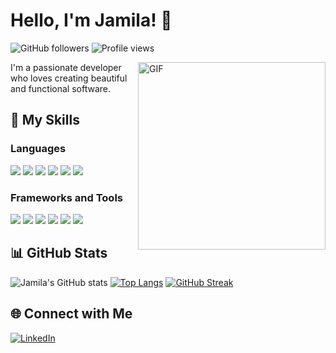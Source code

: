 # Hello, I'm Jamila! 👋

![GitHub followers](https://img.shields.io/github/followers/jamila-az?label=Follow&style=social)
![Profile views](https://komarev.com/ghpvc/?username=jamila-az)

<img align="right" alt="GIF" src="https://media.giphy.com/media/JqmupuTVZYaQX5s094/giphy.gif" width="300"/>

I'm a passionate developer who loves creating beautiful and functional software.

## 💖 My Skills
### Languages
<p align="left">
    <img src="https://img.shields.io/badge/Java-ED8B00?style=for-the-badge&logo=java&logoColor=white"/>
    <img src="https://img.shields.io/badge/Python-3776AB?style=for-the-badge&logo=python&logoColor=white"/>
    <img src="https://img.shields.io/badge/JavaScript-F7DF1E?style=for-the-badge&logo=javascript&logoColor=black"/>
    <img src="https://img.shields.io/badge/HTML5-E34F26?style=for-the-badge&logo=html5&logoColor=white"/>
    <img src="https://img.shields.io/badge/CSS3-1572B6?style=for-the-badge&logo=css3&logoColor=white"/>
    <img src="https://img.shields.io/badge/Tailwind_CSS-38B2AC?style=for-the-badge&logo=tailwind-css&logoColor=white"/>
</p>

### Frameworks and Tools
<p align="left">
    <img src="https://img.shields.io/badge/React-20232A?style=for-the-badge&logo=react&logoColor=61DAFB"/>
    <img src="https://img.shields.io/badge/Django-092E20?style=for-the-badge&logo=django&logoColor=white"/>
    <img src="https://img.shields.io/badge/Firebase-FFCA28?style=for-the-badge&logo=firebase&logoColor=black"/>
    <img src="https://img.shields.io/badge/SQL-4479A1?style=for-the-badge&logo=postgresql&logoColor=white"/>
    <img src="https://img.shields.io/badge/MERN-3333FF?style=for-the-badge&logo=mongodb&logoColor=white"/>
    <img src="https://img.shields.io/badge/Jupyter_Notebook-F37626?style=for-the-badge&logo=jupyter&logoColor=white"/>
</p>

## 📊 GitHub Stats
![Jamila's GitHub stats](https://github-readme-stats.vercel.app/api?username=jamila-az&show_icons=true&theme=dracula)
[![Top Langs](https://github-readme-stats.vercel.app/api/top-langs/?username=jamila-az&layout=compact&theme=dracula)](https://github.com/anuraghazra/github-readme-stats)
[![GitHub Streak](http://github-readme-streak-stats.herokuapp.com?user=jamila-az&theme=dracula)](https://git.io/streak-stats)


## 🌐 Connect with Me
[![LinkedIn](https://img.shields.io/badge/-LinkedIn-blue?style=flat&logo=Linkedin&logoColor=white)]([https://www.linkedin.com/in/yourprofile](https://uk.linkedin.com/in/jamila-magamedova))

